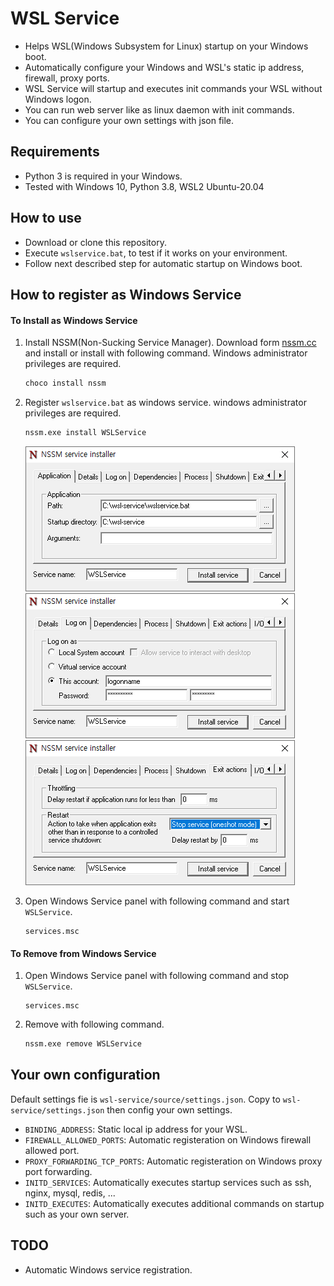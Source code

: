 # WSL Service

* Helps WSL(Windows Subsystem for Linux) startup on your Windows boot.
* Automatically configure your Windows and WSL's static ip address, firewall, proxy ports.
* WSL Service will startup and executes init commands your WSL without Windows logon.
* You can run web server like as linux daemon with init commands.
* You can configure your own settings with json file.

## Requirements

* Python 3 is required in your Windows.
* Tested with Windows 10, Python 3.8, WSL2 Ubuntu-20.04

## How to use

* Download or clone this repository.
* Execute `wslservice.bat`, to test if it works on your environment.
* Follow next described step for automatic startup on Windows boot.

## How to register as Windows Service

#### To Install as Windows Service

1. Install NSSM(Non-Sucking Service Manager). Download form [nssm.cc](https://nssm.cc/) and install or install with following command. Windows administrator privileges are required.

    ```bash
    choco install nssm
    ```

2. Register `wslservice.bat` as windows service. windows administrator privileges are required.

    ```bash
    nssm.exe install WSLService
    ```

    ![](./assets/nssm-install-step-01.png)
    ![](./assets/nssm-install-step-02.png)
    ![](./assets/nssm-install-step-03.png)

3. Open Windows Service panel with following command and start `WSLService`.

    ```
    services.msc
    ```

#### To Remove from Windows Service

1. Open Windows Service panel with following command and stop `WSLService`.

    ```
    services.msc
    ```

2. Remove with following command.

    ```bash
    nssm.exe remove WSLService
    ```

## Your own configuration

Default settings fie is `wsl-service/source/settings.json`. Copy to `wsl-service/settings.json` then config your own settings.

* `BINDING_ADDRESS`: Static local ip address for your WSL.
* `FIREWALL_ALLOWED_PORTS`: Automatic registeration on Windows firewall allowed port.
* `PROXY_FORWARDING_TCP_PORTS`: Automatic registeration on Windows proxy port forwarding.
* `INITD_SERVICES`: Automatically executes startup services such as ssh, nginx, mysql, redis, ...
* `INITD_EXECUTES`: Automatically executes additional commands on startup such as your own server.

## TODO

* Automatic Windows service registration.
